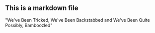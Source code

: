 ## This is a markdown file


"We've Been Tricked, We've Been Backstabbed and We've Been Quite Possibly, Bamboozled"